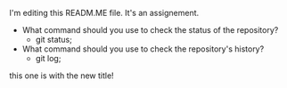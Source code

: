 I'm editing this READM.ME file. It's an assignement. 

- What command should you use to check the status of the repository?
	- git status;
-  What command should you use to check the repository's history?
	- git log;



this one is with the new title!